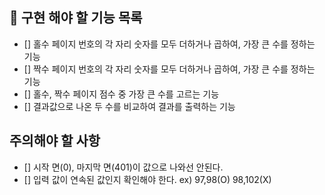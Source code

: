 ## 🚀 구현 해야 할 기능 목록

- [] 홀수 페이지 번호의 각 자리 숫자를 모두 더하거나 곱하여, 가장 큰 수를 정하는 기능
- [] 짝수 페이지 번호의 각 자리 숫자를 모두 더하거나 곱하여, 가장 큰 수를 정하는 기능
- [] 홀수, 짝수 페이지 점수 중 가장 큰 수를 고르는 기능
- [] 결과값으로 나온 두 수를 비교하여 결과를 출력하는 기능

## 주의해야 할 사항
- [] 시작 면(0), 마지막 면(401)이 값으로 나와선 안된다.
- [] 입력 값이 연속된 값인지 확인해야 한다. ex) 97,98(O) 98,102(X)
